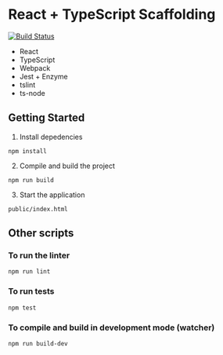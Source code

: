 # React + TypeScript Scaffolding

[![Build Status](https://travis-ci.org/flandrade/react-typescript-scaffolding.svg?branch=master)](https://travis-ci.org/flandrade/react-typescript-scaffolding)

- React
- TypeScript
- Webpack
- Jest + Enzyme
- tslint
- ts-node

## Getting Started

1. Install depedencies

```
npm install
```

2. Compile and build the project

```
npm run build
```

3. Start the application

```
public/index.html
```

## Other scripts

### To run the linter

```
npm run lint
```

### To run tests

```
npm test
```

### To compile and build in development mode (watcher)

```
npm run build-dev
```
